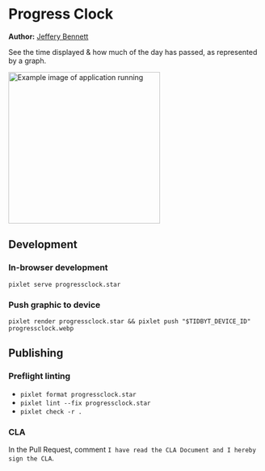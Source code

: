 # Progress Clock

**Author:** [Jeffery Bennett](https://meandmybadself.com)

See the time displayed & how much of the day has passed, as represented by a graph.

<img src='./git-image.webp' alt='Example image of application running' width='300px' />

## Development

### In-browser development
`pixlet serve progressclock.star`

### Push graphic to device

`pixlet render progressclock.star && pixlet push "$TIDBYT_DEVICE_ID" progressclock.webp`

## Publishing

### Preflight linting

* `pixlet format progressclock.star`
* `pixlet lint --fix progressclock.star`
* `pixlet check -r .`

### CLA

In the Pull Request, comment `I have read the CLA Document and I hereby sign the CLA`.